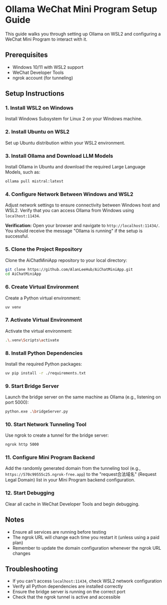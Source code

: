 # Ollama WeChat Mini Program Setup Guide

This guide walks you through setting up Ollama on WSL2 and configuring a WeChat Mini Program to interact with it.

## Prerequisites
- Windows 10/11 with WSL2 support
- WeChat Developer Tools
- ngrok account (for tunneling)

## Setup Instructions

### 1. Install WSL2 on Windows
Install Windows Subsystem for Linux 2 on your Windows machine.

### 2. Install Ubuntu on WSL2
Set up Ubuntu distribution within your WSL2 environment.

### 3. Install Ollama and Download LLM Models
Install Ollama in Ubuntu and download the required Large Language Models, such as:
```bash
ollama pull mistral:latest
```

### 4. Configure Network Between Windows and WSL2
Adjust network settings to ensure connectivity between Windows host and WSL2. Verify that you can access Ollama from Windows using `localhost:11434`.

**Verification:** Open your browser and navigate to `http://localhost:11434/`. You should receive the message "Ollama is running" if the setup is successful.

### 5. Clone the Project Repository
Clone the AiChatMiniApp repository to your local directory:
```bash
git clone https://github.com/AlanLeeHub/AiChatMiniApp.git
cd AiChatMiniApp
```

### 6. Create Virtual Environment
Create a Python virtual environment:
```bash
uv venv
```

### 7. Activate Virtual Environment
Activate the virtual environment:
```bash
.\.venv\Scripts\activate
```

### 8. Install Python Dependencies
Install the required Python packages:
```bash
uv pip install -r ./requirements.txt
```

### 9. Start Bridge Server
Launch the bridge server on the same machine as Ollama (e.g., listening on port 5000):
```bash
python.exe .\bridgeServer.py
```

### 10. Start Network Tunneling Tool
Use ngrok to create a tunnel for the bridge server:
```bash
ngrok http 5000
```

### 11. Configure Mini Program Backend
Add the randomly generated domain from the tunneling tool (e.g., `https://570c99555c25.ngrok-free.app`) to the "request合法域名" (Request Legal Domain) list in your Mini Program backend configuration.

### 12. Start Debugging
Clear all cache in WeChat Developer Tools and begin debugging.

## Notes
- Ensure all services are running before testing
- The ngrok URL will change each time you restart it (unless using a paid plan)
- Remember to update the domain configuration whenever the ngrok URL changes

## Troubleshooting
- If you can't access `localhost:11434`, check WSL2 network configuration
- Verify all Python dependencies are installed correctly
- Ensure the bridge server is running on the correct port
- Check that the ngrok tunnel is active and accessible
